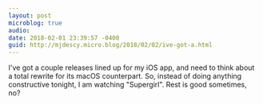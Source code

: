 ```yaml
---
layout: post
microblog: true
audio: 
date: 2018-02-01 23:39:57 -0400
guid: http://mjdescy.micro.blog/2018/02/02/ive-got-a.html
---
```

I've got a couple releases lined up for my iOS app, and need to think about a total rewrite for its macOS counterpart. So, instead of doing anything constructive tonight, I am watching "Supergirl". Rest is good sometimes, no?
